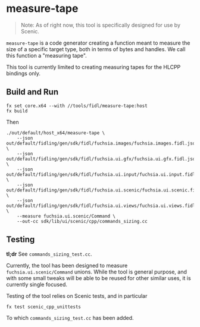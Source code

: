 # measure-tape

> Note: As of right now, this tool is specifically designed for use by Scenic.

`measure-tape` is a code generator creating a function meant to measure
the size of a specific target type, both in terms of bytes and handles. We
call this function a "measuring tape".

This tool is currently limited to creating measuring tapes for the HLCPP
bindings only.

## Build and Run

    fx set core.x64 --with //tools/fidl/measure-tape:host
    fx build

Then

    ./out/default/host_x64/measure-tape \
        --json out/default/fidling/gen/sdk/fidl/fuchsia.images/fuchsia.images.fidl.json \
        --json out/default/fidling/gen/sdk/fidl/fuchsia.ui.gfx/fuchsia.ui.gfx.fidl.json \
        --json out/default/fidling/gen/sdk/fidl/fuchsia.ui.input/fuchsia.ui.input.fidl.json \
        --json out/default/fidling/gen/sdk/fidl/fuchsia.ui.scenic/fuchsia.ui.scenic.fidl.json \
        --json out/default/fidling/gen/sdk/fidl/fuchsia.ui.views/fuchsia.ui.views.fidl.json \
        --measure fuchsia.ui.scenic/Command \
        --out-cc sdk/lib/ui/scenic/cpp/commands_sizing.cc

## Testing

**tl;dr** See `commands_sizing_test.cc`.

Currently, the tool has been designed to measure `fuchsia.ui.scenic/Command`
unions. While the tool is general purpose, and with some small tweaks will be
able to be reused for other similar uses, it is currently single focused.

Testing of the tool relies on Scenic tests, and in particular

    fx test scenic_cpp_unittests

To which `commands_sizing_test.cc` has been added.

